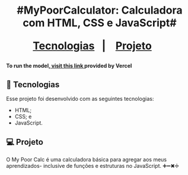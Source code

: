 <h1 align="center">
  #MyPoorCalculator: Calculadora com HTML, CSS e JavaScript#


<p align="center">
  <a href="#-tecnologias">Tecnologias</a>&nbsp;&nbsp;&nbsp;|&nbsp;&nbsp;&nbsp;
  <a href="#-projeto">Projeto</a>&nbsp;&nbsp;&nbsp;&nbsp;&nbsp;&nbsp;
</p>
<h4> To run the model,<a href="https://"> visit this link </a>provided by Vercel</h4>


## 🚀 Tecnologias

Esse projeto foi desenvolvido com as seguintes tecnologias:

- HTML;
- CSS; e 
- JavaScript.

## 💻 Projeto

O My Poor Calc é uma calculadora básica para agregar aos meus aprendizados- inclusive de funções e estruturas no JavaScript. ➕➖✖➗ 
